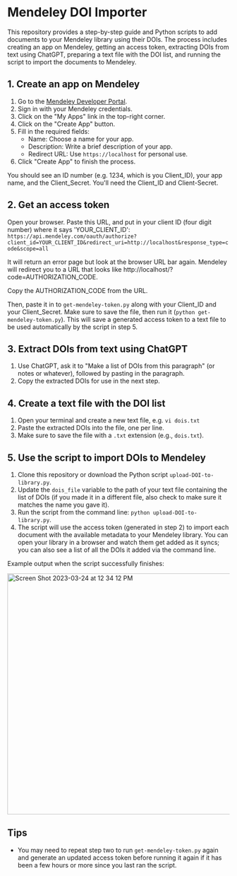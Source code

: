 # Mendeley DOI Importer

This repository provides a step-by-step guide and Python scripts to add documents to your Mendeley library using their DOIs. The process includes creating an app on Mendeley, getting an access token, extracting DOIs from text using ChatGPT, preparing a text file with the DOI list, and running the script to import the documents to Mendeley.

## 1. Create an app on Mendeley

1. Go to the [Mendeley Developer Portal](https://dev.mendeley.com/).
2. Sign in with your Mendeley credentials.
3. Click on the "My Apps" link in the top-right corner.
4. Click on the "Create App" button.
5. Fill in the required fields:
   - Name: Choose a name for your app.
   - Description: Write a brief description of your app.
   - Redirect URL: Use `https://localhost` for personal use.
6. Click "Create App" to finish the process.

You should see an ID number (e.g. 1234, which is you Client_ID), your app name, and the Client_Secret. You'll  need the Client_ID and Client-Secret.

## 2. Get an access token 

Open your browser. Paste this URL, and put in your client ID (four digit number) where it says 'YOUR_CLIENT_ID':
`https://api.mendeley.com/oauth/authorize?client_id=YOUR_CLIENT_ID&redirect_uri=http://localhost&response_type=code&scope=all`

It will return an error page but look at the browser URL bar again. Mendeley will redirect you to a URL that looks like http://localhost/?code=AUTHORIZATION_CODE. 

Copy the AUTHORIZATION_CODE from the URL.

Then, paste it in to `get-mendeley-token.py` along with your Client_ID and your Client_Secret. Make sure to save the file, then run it (`python get-mendeley-token.py`). This will save a generated access token to a text file to be used automatically by the script in step 5.

## 3. Extract DOIs from text using ChatGPT

1. Use ChatGPT, ask it to "Make a list of DOIs from this paragraph" (or notes or whatever), followed by pasting in the paragraph. 
2. Copy the extracted DOIs for use in the next step.

## 4. Create a text file with the DOI list

1. Open your terminal and create a new text file, e.g. `vi dois.txt`
2. Paste the extracted DOIs into the file, one per line.
3. Make sure to save the file with a `.txt` extension (e.g., `dois.txt`).

## 5. Use the script to import DOIs to Mendeley

1. Clone this repository or download the Python script `upload-DOI-to-library.py`.
2. Update the `dois_file` variable to the path of your text file containing the list of DOIs (if you made it in a different file, also check to make sure it matches the name you gave it).
3. Run the script from the command line: `python upload-DOI-to-library.py`.
4. The script will use the access token (generated in step 2) to import each document with the available metadata to your Mendeley library. You can open your library in a browser and watch them get added as it syncs; you can also see a list of all the DOIs it added via the command line.

Example output when the script successfully finishes:

<img width="545" alt="Screen Shot 2023-03-24 at 12 34 12 PM" src="https://user-images.githubusercontent.com/7468165/227631900-470fa129-2910-4923-936f-57066aa8c3d7.png">


## Tips

* You may need to repeat step two to run `get-mendeley-token.py` again and generate an updated access token before running it again if it has been a few hours or more since you last ran the script.
